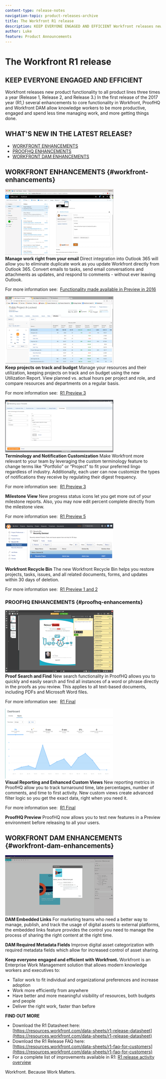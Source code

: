 ```yaml
---
content-type: release-notes
navigation-topic: product-releases-archive
title: The Workfront R1 release
description: KEEP EVERYONE ENGAGED AND EFFICIENT Workfront releases new product functionality to all product lines three times a year (Release 1, Release 2, and Release 3.) In the first release of the 2017 year (R1,) several enhancements to core functionality in Workfront, ProofHQ and Workfront DAM allow knowledge workers to be more productive, engaged and spend less time managing work, and more getting things done.
author: Luke
feature: Product Announcements
---
```


# The Workfront R1 release

## KEEP EVERYONE ENGAGED AND EFFICIENT

Workfront releases new product functionality to all product lines three times a year (Release 1, Release 2, and Release 3.) In the first release of the 2017 year (R1,) several enhancements to core functionality in Workfront, ProofHQ and Workfront DAM allow knowledge workers to be more productive, engaged and spend less time managing work, and more getting things done.

## WHAT'S NEW IN THE LATEST RELEASE?

* [WORKFRONT ENHANCEMENTS](#workfront-enhancements) 
* [PROOFHQ ENHANCEMENTS](#proofhq-enhancements) 
* [WORKFRONT DAM ENHANCEMENTS](#workfront-dam-enhancements)

## WORKFRONT ENHANCEMENTS {#workfront-enhancements}

![Outlook_365_Integration_1.png](assets/outlook-365-integration-1-350x212.png)   
**Manage work right from your email** 
Direct integration into Outlook 365 will allow you to eliminate duplicate work as you update Workfront directly from Outlook 365. Convert emails to tasks, send email conversations and attachments as updates, and respond to comments - without ever leaving Outlook.

For more information see:&nbsp; [Functionality made available in Preview in 2016](../../../../product-announcements/product-releases/quarterly-release-archive/r1-release-activity/available-in-preview-in-2016.md)

![](assets/mceclip0-350x218.png)   
**Keep projects on track and budget** 
Manage your resources and their utilization, keeping projects on track and on budget using the new Utilization Report. View planned vs. actual hours per project and role, and compare resources and departments on a regular basis.

For more information see:&nbsp; [R1 Preview 3](../../../../product-announcements/product-releases/quarterly-release-archive/r1-release-activity/r1-preview-3.md)

![](assets/mceclip1-350x169.png)   
**Terminology and Notification Customization** 
Make Workfront more relevant to your team by leveraging the custom terminology feature to change terms like “Portfolio” or “Project” to fit your preferred lingo regardless of industry. Additionally, each user can now customize the types of notifications they receive by regulating their digest frequency.

For more information see:&nbsp; [R1 Preview 3](../../../../product-announcements/product-releases/quarterly-release-archive/r1-release-activity/r1-preview-3.md)

**Milestone View** 
New progress status icons let you get more out of your milestone reports. Also, you may now edit percent complete directly from the milestone view.

For more information see:&nbsp; [R1 Preview 5](../../../../product-announcements/product-releases/quarterly-release-archive/r1-release-activity/r1-preview-5.md)

![](assets/mceclip3-350x122.png)

**Workfront Recycle Bin** 
The new Workfront Recycle Bin helps you restore projects, tasks, issues, and all related documents, forms, and updates within 30 days of deletion.

For more information see:&nbsp; [R1 Preview 1 and 2](../../../../product-announcements/product-releases/quarterly-release-archive/r1-release-activity/r1-peview-1-and-2.md)

### PROOFHQ ENHANCEMENTS {#proofhq-enhancements}

![](assets/mceclip4-350x201.png)   
**Proof Search and Find** 
New search functionality in ProofHQ allows you to quickly and easily search and find all instances of a word or phrase directly in the proofs as you review. This applies to all text-based documents, including PDFs and Microsoft Word files.

For more information see:&nbsp; [R1 Final](../../../../product-announcements/product-releases/quarterly-release-archive/r1-release-activity/r1-final.md)

![](assets/mceclip5-350x226.png)   
**Visual Reporting and Enhanced Custom Views** 
New reporting metrics in ProofHQ allow you to track turnaround time, late percentages, number of comments, and time to first activity. New custom views create advanced filter logic so you get the exact data, right when you need it.

For more information see:&nbsp; [R1 Final](../../../../product-announcements/product-releases/quarterly-release-archive/r1-release-activity/r1-final.md)

**ProofHQ Preview** 
ProofHQ now allows you to test new features in a Preview environment before releasing to all your users.

## WORKFRONT DAM ENHANCEMENTS {#workfront-dam-enhancements}

![](assets/mceclip6-350x195.png)   
**DAM Embedded Links** 
For marketing teams who need a better way to manage, publish, and track the usage of digital assets to external platforms, the embedded links feature provides the control you need to manage the process of sharing the right content at the right time.

**DAM Required Metadata Fields** 
Improve digital asset categorization with required metadata fields which allow for increased control of asset sharing.

**Keep everyone engaged and efficient with Workfront.** 
Workfront is an Enterprise Work Management solution that allows modern knowledge workers and executives to:

* Tailor work to fit individual and organizational preferences and increase adoption
* Work more efficiently from anywhere
* Have better and more meaningful visibility of resources, both budgets and people
* Deliver the right work, faster than before

**FIND OUT MORE**

* Download the R1 Datasheet here:&nbsp; [https://resources.workfront.com/data-sheets/r1-release-datasheet](https://resources.workfront.com/data-sheets/r1-release-datasheet)
* Download the R1 Release FAQ here: [https://resources.workfront.com/data-sheets/r1-faq-for-customers](https://resources.workfront.com/data-sheets/r1-faq-for-customers)
* For a complete list of improvements available in R1: [R1 release activity overview](../../../../product-announcements/product-releases/quarterly-release-archive/r1-release-activity/r1-release-activity-overview.md)

Workfront. Because Work Matters.
